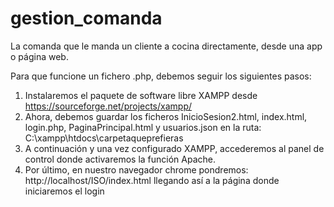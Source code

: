 # gestion_comanda
La comanda que le manda un cliente a cocina directamente, desde una app o página web.

Para que funcione un fichero .php, debemos seguir los siguientes pasos:
1. Instalaremos el paquete de software libre XAMPP desde https://sourceforge.net/projects/xampp/
2. Ahora, debemos guardar los ficheros InicioSesion2.html, index.html, login.php, PaginaPrincipal.html y usuarios.json en la ruta: C:\xampp\htdocs\carpetaqueprefieras 
3. A continuación y una vez configurado XAMPP, accederemos al panel de control donde activaremos la función Apache.
4. Por último, en nuestro navegador chrome pondremos: http://localhost/ISO/index.html llegando así a la página donde iniciaremos el login

